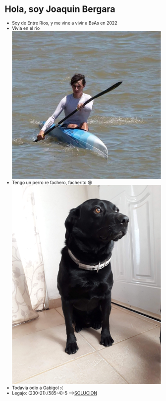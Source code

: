 #  Hola, soy Joaquin Bergara
- Soy de Entre Rios, y me vine a vivir a BsAs en 2022
- Vivia en el rio 
![yo](yo.jpg)
- Tengo un perro re fachero, facherito 😎 
![cooper](cooper.jpg)
- Todavia odio a Gabigol :(
- Legajo: (230-21).(585-4)-5 -->[SOLUCION](https://docs.google.com/document/d/1RFNToVGBQpxdDVU3gyfdK05tDZ0XWpExF9cgrZ_ae0g/edit?usp=sharing)
